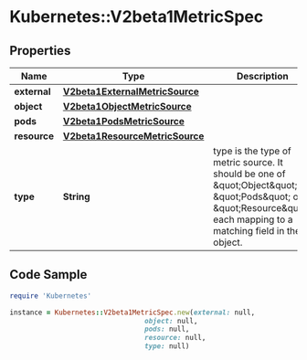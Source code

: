 # Kubernetes::V2beta1MetricSpec

## Properties

Name | Type | Description | Notes
------------ | ------------- | ------------- | -------------
**external** | [**V2beta1ExternalMetricSource**](V2beta1ExternalMetricSource.md) |  | [optional] 
**object** | [**V2beta1ObjectMetricSource**](V2beta1ObjectMetricSource.md) |  | [optional] 
**pods** | [**V2beta1PodsMetricSource**](V2beta1PodsMetricSource.md) |  | [optional] 
**resource** | [**V2beta1ResourceMetricSource**](V2beta1ResourceMetricSource.md) |  | [optional] 
**type** | **String** | type is the type of metric source.  It should be one of \&quot;Object\&quot;, \&quot;Pods\&quot; or \&quot;Resource\&quot;, each mapping to a matching field in the object. | 

## Code Sample

```ruby
require 'Kubernetes'

instance = Kubernetes::V2beta1MetricSpec.new(external: null,
                                 object: null,
                                 pods: null,
                                 resource: null,
                                 type: null)
```


